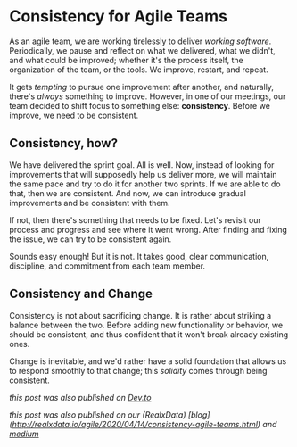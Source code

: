 # Consistency for Agile Teams

As an agile team, we are working tirelessly to deliver _working software_. Periodically, we pause and reflect on what we delivered, what we didn't, and what could be improved; whether it's the process itself, the organization of the team, or the tools. We improve, restart, and repeat.

It gets _tempting_ to pursue one improvement after another, and naturally, there's _always_ something to improve. However, in one of our meetings, our team decided to shift focus to something else: **consistency**. Before we improve, we need to be consistent.

## Consistency, how?

We have delivered the sprint goal. All is well. Now, instead of looking for improvements that will supposedly help us deliver more, we will maintain the same pace and try to do it for another two sprints. If we are able to do that, then we are consistent. And now, we can introduce gradual improvements and be consistent with them.

If not, then there's something that needs to be fixed. Let's revisit our process and progress and see where it went wrong. After finding and fixing the issue, we can try to be consistent again.

Sounds easy enough! But it is not. It takes good, clear communication, discipline, and commitment from each team member.

## Consistency and Change

Consistency is not about sacrificing change. It is rather about striking a balance between the two. Before adding new functionality or behavior, we should be consistent, and thus confident that it won't break already existing ones.

Change is inevitable, and we'd rather have a solid foundation that allows us to respond smoothly to that change; this _solidity_ comes through being consistent.

_this post was also published on [Dev.to](https://dev.to/amrrbakry/consistency-for-agile-teams-2p2g)_

_this post was also published on our (RealxData) [blog] (http://realxdata.io/agile/2020/04/14/consistency-agile-teams.html) and [medium](https://medium.com/@amrrbakry/consistency-for-agile-teams-a96734739366)_
